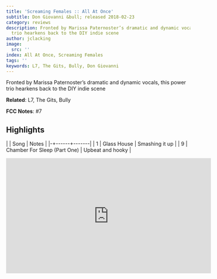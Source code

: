 ```yaml
---
title: 'Screaming Females :: All At Once'
subtitle: Don Giovanni &bull; released 2018-02-23
category: reviews
description: Fronted by Marissa Paternoster’s dramatic and dynamic vocals, this power
  trio hearkens back to the DIY indie scene
author: jclacking
image:
  src: ''
index: All At Once, Screaming Females
tags: ''
keywords: L7, The Gits, Bully, Don Giovanni
---
```

Fronted by Marissa Paternoster’s dramatic and dynamic vocals, this power trio hearkens back to the DIY indie scene<!--more-->

**Related**: L7, The Gits, Bully

**FCC Notes**: #7

## Highlights

| | Song | Notes |
|-+------+-------|
| 1 | Glass House | Smashing it up |
| 9 | Chamber For Sleep (Part One) | Upbeat and hooky |

<div class="tlo-detail-video"><iframe width="560" height="315" src="https://www.youtube.com/embed/C9GlmrLa1AE" frameborder="0" allow="autoplay; encrypted-media" allowfullscreen></iframe></div>

